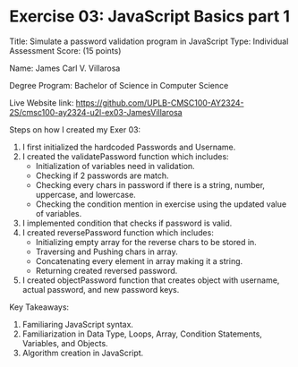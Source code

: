 # Exercise 03: JavaScript Basics part 1

Title: Simulate a password validation program in JavaScript
Type: Individual Assessment
Score: (15 points)

Name: James Carl V. Villarosa

Degree Program: Bachelor of Science in Computer Science

Live Website link: https://github.com/UPLB-CMSC100-AY2324-2S/cmsc100-ay2324-u2l-ex03-JamesVillarosa

Steps on how I created my Exer 03:
1. I first initialized the hardcoded Passwords and Username.
2. I created the validatePassword function which includes:
    * Initialization of variables need in validation.
    * Checking if 2 passwords are match.
    * Checking every chars in password if there is
    a string, number, uppercase, and lowercase.
    * Checking the condition mention in exercise using the updated value of variables.
3. I implemented condition that checks if password is valid.
4. I created reversePassword function which includes:
    * Initializing empty array for the reverse chars to be stored in.
    * Traversing and Pushing chars in array.
    * Concatenating every element in array making it a string.
    * Returning created reversed password.
5. I created objectPassword function that creates object with username, actual password, and new password keys.

Key Takeaways:
1. Familiaring JavaScript syntax.
2. Familiarization in Data Type, Loops, Array, Condition Statements, Variables, and Objects.
3. Algorithm creation in JavaScript.